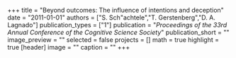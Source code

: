 +++
title = "Beyond outcomes: The influence of intentions and deception"
date = "2011-01-01"
authors = ["S. Sch\"achtele","T. Gerstenberg","D. A. Lagnado"]
publication_types = ["1"]
publication = "_Proceedings of the 33rd Annual Conference of the Cognitive Science Society_"
publication_short = ""
image_preview = ""
selected = false
projects = []
math = true
highlight = true
[header]
image = ""
caption = ""
+++

